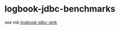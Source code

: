 # logbook-jdbc-benchmarks


see mb [logbook-jdbc-sink](https://gitlab.com/mt4321138/logbook-jdbc-sink)
